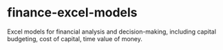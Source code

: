 # finance-excel-models
Excel models for financial analysis and decision-making, including capital budgeting, cost of capital, time value of money.
